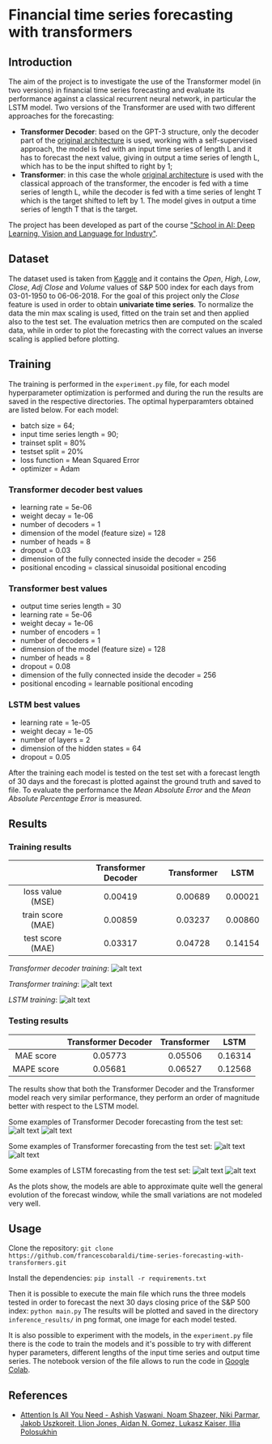 # Financial time series forecasting with transformers

## Introduction

The aim of the project is to investigate the use of the Transformer model (in two versions) in financial time series forecasting and evaluate its performance against a classical recurrent neural network, in particular the LSTM model. Two versions of the Transformer are used with two different approaches for the forecasting:

- **Transformer Decoder**: based on the GPT-3 structure, only the decoder part of the [original architecture](https://arxiv.org/abs/1706.03762) is used, working with a self-supervised approach, the model is fed with an input time series of length L and it has to forecast the next value, giving in output a time series of length L, which has to be the input shifted to right by 1;
- **Transformer**: in this case the whole [original architecture](https://arxiv.org/abs/1706.03762) is used with the classical approach of the transformer, the encoder is fed with a time series of length L, while the decoder is fed with a time series of lenght T which is the target shifted to left by 1. The model gives in output a time series of length T that is the target.

The project has been developed as part of the course ["School in AI: Deep Learning, Vision and Language for Industry"](https://aischools.it/).

## Dataset

The dataset used is taken from [Kaggle](https://www.kaggle.com/datasets/benjibb/sp500-since-1950) and it contains the *Open*, *High*, *Low*, *Close*, *Adj Close* and *Volume* values of S&P 500 index for each days from 03-01-1950 to 06-06-2018. For the goal of this project only the *Close* feature is used in order to obtain **univariate time series**.
To normalize the data the min max scaling is used, fitted on the train set and then applied also to the test set. The evaluation metrics then are computed on the scaled data, while in order to plot the forecasting with the correct values an inverse scaling is  applied before plotting.

## Training

The training is performed in the ```experiment.py``` file, for each model hyperparameter optimization is performed and during the run the results are saved in the respective directories. The optimal hyperparamters obtained are listed below.
For each model:

- batch size = 64;
- input time series length = 90;
- trainset split = 80%
- testset split = 20%
- loss function = Mean Squared Error
- optimizer = Adam

### Transformer decoder best values

- learning rate = 5e-06
- weight decay = 1e-06
- number of decoders = 1
- dimension of the model (feature size) = 128
- number of heads = 8
- dropout = 0.03
- dimension of the fully connected inside the decoder = 256
- positional encoding = classical sinusoidal positional encoding

### Transformer best values

- output time series length = 30
- learning rate = 5e-06
- weight decay = 1e-06
- number of encoders = 1
- number of decoders = 1
- dimension of the model (feature size) = 128
- number of heads = 8
- dropout = 0.08
- dimension of the fully connected inside the decoder = 256
- positional encoding = learnable positional encoding

### LSTM best values

- learning rate = 1e-05
- weight decay = 1e-05
- number of layers = 2
- dimension of the hidden states = 64
- dropout = 0.05

After the training each model is tested on the test set with a forecast length of 30 days and the forecast is plotted against the ground truth and saved to file.
To evaluate the performance the *Mean Absolute Error* and the *Mean Absolute Percentage Error* is measured.

## Results

### Training results

|                   | Transformer Decoder | Transformer | LSTM    |
|:-----------------:|:-------------------:|:-----------:|:-------:|
| loss value (MSE)  | 0.00419             | 0.00689     | 0.00021 |
| train score (MAE) | 0.00859             | 0.03237     | 0.00860 |
| test score (MAE)  | 0.03317             | 0.04728     | 0.14154 |

*Transformer decoder training*:
![alt text](images/training_transformer_decoder.png "Transformer decoder training")

*Transformer training*:
![alt text](images/training_transformer.png "Transformer training")

*LSTM training*:
![alt text](images/training_lstm.png "LSTM training")

### Testing results

|            | Transformer Decoder | Transformer | LSTM    |
|:----------:|:-------------------:|:-----------:|:-------:|
| MAE score  | 0.05773             | 0.05506     | 0.16314 |
| MAPE score | 0.05681             | 0.06527     | 0.12568 |

The results show that both the Transformer Decoder and the Transformer model reach very similar performance, they perform an order of magnitude better with respect to the LSTM model.

Some examples of Transformer Decoder forecasting from the test set:
![alt text](images/prediction_transformer_decoder_1.png "Transformer forecast example")
![alt text](images/prediction_transformer_decoder_2.png "Transformer forecast example")

Some examples of Transformer forecasting from the test set:
![alt text](images/prediction_transformer_1.png "Transformer forecast example")
![alt text](images/prediction_transformer_2.png "Transformer forecast example")

Some examples of LSTM forecasting from the test set:
![alt text](images/prediction_lstm_1.png "Transformer forecast example")
![alt text](images/prediction_lstm_2.png "Transformer forecast example")

As the plots show, the models are able to approximate quite well the general evolution of the forecast window, while the small variations are not modeled very well.

## Usage

Clone the repository:
```git clone https://github.com/francescobaraldi/time-series-forecasting-with-transformers.git```

Install the dependencies:
```pip install -r requirements.txt```

Then it is possible to execute the main file which runs the three models tested in order to forecast the next 30 days closing price of the S&P 500 index:
```python main.py```
The results will be plotted and saved in the directory ```inference_results/``` in png format, one image for each model tested.

It is also possible to experiment with the models, in the ```experiment.py``` file there is the code to train the models and it's possible to try with different hyper parameters, different lengths of the input time series and output time series. The notebook version of the file allows to run the code in [Google Colab](https://colab.research.google.com/).

## References

- [Attention Is All You Need - Ashish Vaswani, Noam Shazeer, Niki Parmar, Jakob Uszkoreit, Llion Jones, Aidan N. Gomez, Lukasz Kaiser, Illia Polosukhin](https://arxiv.org/abs/1706.03762)
